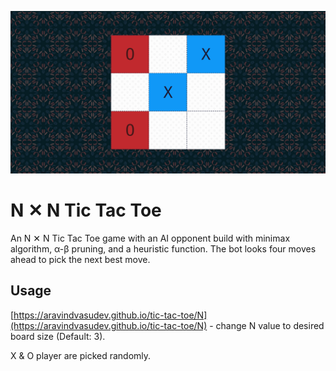 ![screenshot](./screenshot.png)

# N ✕ N Tic Tac Toe
An N ✕ N Tic Tac Toe game with an AI opponent build with minimax algorithm, α-β pruning, and a heuristic function. The bot looks four moves ahead to pick the next best move.

## Usage
[https://aravindvasudev.github.io/tic-tac-toe/N](https://aravindvasudev.github.io/tic-tac-toe/N) - change N value to desired board size (Default: 3).

X & O player are picked randomly.